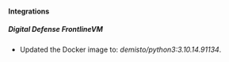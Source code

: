 
#### Integrations

##### Digital Defense FrontlineVM


- Updated the Docker image to: *demisto/python3:3.10.14.91134*.
